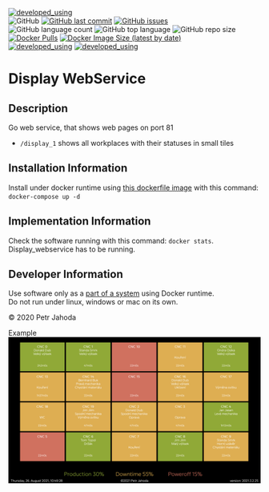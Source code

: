 [![developed_using](https://img.shields.io/badge/developed%20using-Jetbrains%20Goland-lightgrey)](https://www.jetbrains.com/go/)
<br/>
![GitHub](https://img.shields.io/github/license/petrjahoda/display_webservice)
[![GitHub last commit](https://img.shields.io/github/last-commit/petrjahoda/display_webservice)](https://github.com/petrjahoda/display_webservice/commits/master)
[![GitHub issues](https://img.shields.io/github/issues/petrjahoda/display_webservice)](https://github.com/petrjahoda/display_webservice/issues)
<br/>
![GitHub language count](https://img.shields.io/github/languages/count/petrjahoda/display_webservice)
![GitHub top language](https://img.shields.io/github/languages/top/petrjahoda/display_webservice)
![GitHub repo size](https://img.shields.io/github/repo-size/petrjahoda/display_webservice)
<br/>
[![Docker Pulls](https://img.shields.io/docker/pulls/petrjahoda/display_webservice)](https://hub.docker.com/r/petrjahoda/display_webservice)
[![Docker Image Size (latest by date)](https://img.shields.io/docker/image-size/petrjahoda/display_webservice?sort=date)](https://hub.docker.com/r/petrjahoda/display_webservice/tags)
<br/>
[![developed_using](https://img.shields.io/badge/database-PostgreSQL-red)](https://www.postgresql.org) [![developed_using](https://img.shields.io/badge/runtime-Docker-red)](https://www.docker.com)

# Display WebService

## Description
Go web service, that shows web pages on port 81
* `/display_1` shows all workplaces with their statuses in small tiles

## Installation Information
Install under docker runtime using [this dockerfile image](https://github.com/petrjahoda/system/tree/master/latest) with this command: ```docker-compose up -d```

## Implementation Information
Check the software running with this command: ```docker stats```. <br/>
Display_webservice has to be running.

## Developer Information
Use software only as a [part of a system](https://github.com/petrjahoda/system) using Docker runtime.<br/>
 Do not run under linux, windows or mac on its own.

© 2020 Petr Jahoda

Example
![Display](screenshots/Screenshot%202021-08-26%20at%2010.49.28.png)

